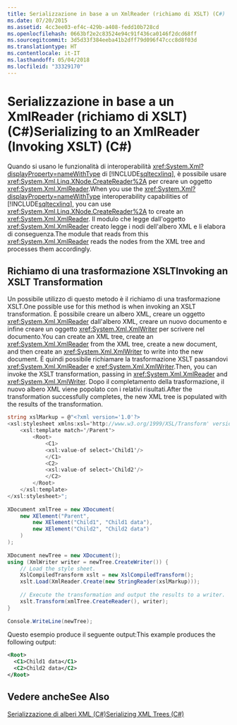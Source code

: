 ```yaml
---
title: Serializzazione in base a un XmlReader (richiamo di XSLT) (C#)
ms.date: 07/20/2015
ms.assetid: 4cc3ee03-ef4c-429b-a408-fedd10b728cd
ms.openlocfilehash: 0663bf2e2c83524e94c91f436ca0146f2dcd68ff
ms.sourcegitcommit: 3d5d33f384eeba41b2dff79d096f47ccc8d8f03d
ms.translationtype: HT
ms.contentlocale: it-IT
ms.lasthandoff: 05/04/2018
ms.locfileid: "33329170"
---
```

# <a name="serializing-to-an-xmlreader-invoking-xslt-c"></a><span data-ttu-id="e31cc-102">Serializzazione in base a un XmlReader (richiamo di XSLT) (C#)</span><span class="sxs-lookup"><span data-stu-id="e31cc-102">Serializing to an XmlReader (Invoking XSLT) (C#)</span></span>
<span data-ttu-id="e31cc-103">Quando si usano le funzionalità di interoperabilità <xref:System.Xml?displayProperty=nameWithType> di [!INCLUDE[sqltecxlinq](~/includes/sqltecxlinq-md.md)], è possibile usare <xref:System.Xml.Linq.XNode.CreateReader%2A> per creare un oggetto <xref:System.Xml.XmlReader>.</span><span class="sxs-lookup"><span data-stu-id="e31cc-103">When you use the <xref:System.Xml?displayProperty=nameWithType> interoperability capabilities of [!INCLUDE[sqltecxlinq](~/includes/sqltecxlinq-md.md)], you can use <xref:System.Xml.Linq.XNode.CreateReader%2A> to create an <xref:System.Xml.XmlReader>.</span></span> <span data-ttu-id="e31cc-104">Il modulo che legge dall'oggetto <xref:System.Xml.XmlReader> creato legge i nodi dell'albero XML e li elabora di conseguenza.</span><span class="sxs-lookup"><span data-stu-id="e31cc-104">The module that reads from this <xref:System.Xml.XmlReader> reads the nodes from the XML tree and processes them accordingly.</span></span>  
  
## <a name="invoking-an-xslt-transformation"></a><span data-ttu-id="e31cc-105">Richiamo di una trasformazione XSLT</span><span class="sxs-lookup"><span data-stu-id="e31cc-105">Invoking an XSLT Transformation</span></span>  
 <span data-ttu-id="e31cc-106">Un possibile utilizzo di questo metodo è il richiamo di una trasformazione XSLT.</span><span class="sxs-lookup"><span data-stu-id="e31cc-106">One possible use for this method is when invoking an XSLT transformation.</span></span> <span data-ttu-id="e31cc-107">È possibile creare un albero XML, creare un oggetto <xref:System.Xml.XmlReader> dall'albero XML, creare un nuovo documento e infine creare un oggetto <xref:System.Xml.XmlWriter> per scrivere nel documento.</span><span class="sxs-lookup"><span data-stu-id="e31cc-107">You can create an XML tree, create an <xref:System.Xml.XmlReader> from the XML tree, create a new document, and then create an <xref:System.Xml.XmlWriter> to write into the new document.</span></span> <span data-ttu-id="e31cc-108">È quindi possibile richiamare la trasformazione XSLT passandovi <xref:System.Xml.XmlReader> e <xref:System.Xml.XmlWriter>.</span><span class="sxs-lookup"><span data-stu-id="e31cc-108">Then, you can invoke the XSLT transformation, passing in <xref:System.Xml.XmlReader> and <xref:System.Xml.XmlWriter>.</span></span> <span data-ttu-id="e31cc-109">Dopo il completamento della trasformazione, il nuovo albero XML viene popolato con i relativi risultati.</span><span class="sxs-lookup"><span data-stu-id="e31cc-109">After the transformation successfully completes, the new XML tree is populated with the results of the transformation.</span></span>  
  
```csharp  
string xslMarkup = @"<?xml version='1.0'?>  
<xsl:stylesheet xmlns:xsl='http://www.w3.org/1999/XSL/Transform' version='1.0'>  
    <xsl:template match='/Parent'>  
        <Root>  
            <C1>  
            <xsl:value-of select='Child1'/>  
            </C1>  
            <C2>  
            <xsl:value-of select='Child2'/>  
            </C2>  
        </Root>  
    </xsl:template>  
</xsl:stylesheet>";  
  
XDocument xmlTree = new XDocument(  
    new XElement("Parent",  
        new XElement("Child1", "Child1 data"),  
        new XElement("Child2", "Child2 data")  
    )  
);  
  
XDocument newTree = new XDocument();  
using (XmlWriter writer = newTree.CreateWriter()) {  
    // Load the style sheet.  
    XslCompiledTransform xslt = new XslCompiledTransform();  
    xslt.Load(XmlReader.Create(new StringReader(xslMarkup)));  
  
    // Execute the transformation and output the results to a writer.  
    xslt.Transform(xmlTree.CreateReader(), writer);  
}  
  
Console.WriteLine(newTree);  
```  
  
 <span data-ttu-id="e31cc-110">Questo esempio produce il seguente output:</span><span class="sxs-lookup"><span data-stu-id="e31cc-110">This example produces the following output:</span></span>  
  
```xml  
<Root>  
  <C1>Child1 data</C1>  
  <C2>Child2 data</C2>  
</Root>  
```  
  
## <a name="see-also"></a><span data-ttu-id="e31cc-111">Vedere anche</span><span class="sxs-lookup"><span data-stu-id="e31cc-111">See Also</span></span>  
 [<span data-ttu-id="e31cc-112">Serializzazione di alberi XML (C#)</span><span class="sxs-lookup"><span data-stu-id="e31cc-112">Serializing XML Trees (C#)</span></span>](../../../../csharp/programming-guide/concepts/linq/serializing-xml-trees.md)
